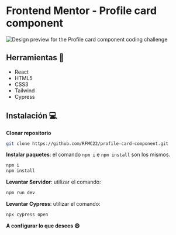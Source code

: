 # Frontend Mentor - Profile card component

![Design preview for the Profile card component coding challenge](https://github.com/RFMC22/RFMC22/assets/60860968/d994b876-6cfc-406d-b8df-61a011b1be46)

##  Herramientas 🔧
* React
* HTML5
* CSS3
* Tailwind
* Cypress

## Instalación 💻

**Clonar repositorio**
```bash
git clone https://github.com/RFMC22/profile-card-component.git
```
**Instalar paquetes**:
el comando `npm i` e `npm install` son los mismos.
```bash
npm i
npm install
```
**Levantar Servidor**:
utilizar el comando:
```bash
npm run dev
```

**Levantar Cypress**:
utilizar el comando:
```bash
npx cypress open
```

**A configurar lo que desees 😄**